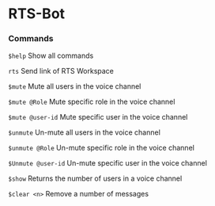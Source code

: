 # RTS-Bot
### Commands
```$help```
Show all commands

```rts```
Send link of RTS Workspace

```$mute```
Mute all users in the voice channel

```$mute @Role```
Mute specific role in the voice channel

```$mute @user-id```
Mute specific user in the voice channel

```$unmute```
Un-mute all users in the voice channel

```$unmute @Role```
Un-mute specific role in the voice channel

```$Unmute @user-id```
Un-mute specific user in the voice channel

```$show```
Returns the number of users in a voice channel

```$clear <n>```
Remove a number of messages

